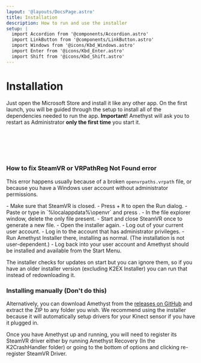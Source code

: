 ```yaml
---
layout: '@layouts/DocsPage.astro'
title: Installation
description: How to run and use the installer
setup: | 
  import Accordion from '@components/Accordion.astro'
  import LinkButton from '@components/LinkButton.astro'
  import Windows from '@icons/Kbd_Windows.astro'
  import Enter from '@icons/Kbd_Enter.astro'
  import Shift from '@icons/Kbd_Shift.astro'
---
```

# Installation

Just open the Microsoft Store and install it like any other app. 
On the first launch, you will be guided through the setup to install all of the dependencies needed to run the app. 
**Important!** Amethyst will ask you to restart as Administrator **only the first time** you start it.  
<br><br>
<script type="module" src="https://get.microsoft.com/badge/ms-store-badge.bundled.js">
</script>
<ms-store-badge	productid="9P7R8FGDDGDH" theme="auto"	language="en-US" animation="on">
</ms-store-badge>
<br><br>

### How to fix SteamVR or VRPathReg Not Found error
This error happens usually because of a broken `openvrpaths.vrpath` file, or because you have a Windows user account without administrator permissions.

<Accordion title="If you have administrator permissions">
- Make sure that SteamVR is closed.
- Press <Windows /> + <kbd>R</kbd> to open the Run dialog.
- Paste or type in `%localappdata%\openvr` and press <Enter />.
- In the file explorer window, delete the only file present.
- Start and close SteamVR once to generate a new file.
- Open the installer again.


</Accordion>

<Accordion title="If you are not the administrator on this PC">
- Log out of your current user account.
- Log in to the account that has administrator privileges.
- Run Amethyst Installer there, installing as normal. (The installation is not user-dependent.)
- Log back into your user account and Amethyst should be installed and available from the Start Menu.


</Accordion>  

The installer checks for updates on start but you can ignore them, so if you have an older installer version (excluding K2EX Installer) you can run that instead of redownloading it.

### Installing manually (Don't do this)
Alternatively, you can download Amethyst from the [releases on GitHub](https://github.com/kinecttovr/amethyst-releases/releases) and extract the ZIP to any folder you wish. We recommend using the installer because it will automatically setup drivers for your Kinect sensor if you have it plugged in.

Once you have Amethyst up and running, you will need to register its SteamVR driver either by running Amethyst Recovery (In the K2CrashHandler folder) or going to the bottom of options and clicking re-register SteamVR Driver.
